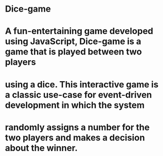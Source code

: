 # Dice-game
# A fun-entertaining game developed using JavaScript, Dice-game is a game that is played between two players
# using a dice. This interactive game is a classic use-case for event-driven development in which the system
# randomly assigns a number for the two players and makes a decision about the winner.